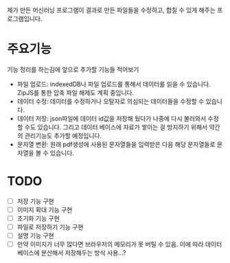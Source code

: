 제가 만든 머신러닝 프로그램이 결과로 만든 파일들을 수정하고, 합칠 수 있게 해주는 프로그램입니다.

# 주요기능

기능 정리를 하는김에 앞으로 추가할 기능들 적어보기

- 파일 업로드: indexedDB나 파일 업로드를 통해서 데이터를 읽을 수 있습니다. ZipJS를 통한 압축 파일 해제도 계획 중입니다.
- 데이터 수정: 데이터를 수정하거나 오탈자로 의심되는 데이터들을 수정할 수 있습니다.
- 데이터 저장: json파일에 데이터 id값을 저장해 뒀다가 나중에 다시 불러와서 수정할 수도 있습니다.
  그리고 데이터 베이스에 자료가 쌓이는 걸 방지하기 위해서 약간의 관리기능도 추가할 예정입니다.
- 문자열 변환: 원래 pdf생성에 사용된 문자열들을 입력받은 다음 해당 문자열들로 문자열을 볼 수 있습니다.

# TODO

- [ ] 저장 기능 구현
- [ ] 이미지 확대 기능 구현
- [ ] 초기화 기능 구현
- [ ] 파일로 저장하기 기능 구현
- [ ] 설명 기능 구현
- [ ] 만약 이미지가 너무 많다면 브라우저의 메모리가 못 버틸 수 있음. 이에 따라 데이터베이스에 분산해서 저장해두는 방식 사용...?
